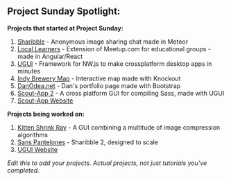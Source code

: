 
## Project Sunday Spotlight:

**Projects that started at Project Sunday:**

1. [Sharibble](http://sharibble.net) - Anonymous image sharing chat made in Meteor
1. [Local Learners](http://locallearners.net) - Extension of Meetup.com for educational groups - made in Angular/React
1. [UGUI](http://ugui.io) - Framework for NW.js to make crossplatform desktop apps in minutes
1. [Indy Brewery Map](http://danodea.github.io/indy-brewery-map) - Interactive map made with Knockout
1. [DanOdea.net](http://danodea.github.io) - Dan's portfolio page made with Bootstrap
1. [Scout-App 2](https://github.com/TheJaredWilcurt/scout-app) - A cross platform GUI for compiling Sass, made with UGUI
1. [Scout-App Website](https://github.com/TheJaredWilcurt/scout-app/tree/gh-pages)

**Projects being worked on:**

1. [Kitten Shrink Ray](https://github.com/TheJaredWilcurt/KittenShrinkRay) - A GUI combining a multitude of image compression algorithms
1. [Sans Pantelones](https://github.com/hai5nguy/sanspantalones) - Sharibble 2, designed to scale
1. [UGUI Website](http://github.com/UniversalGUI/UniveralGUI.github.io)

*Edit this to add your projects. Actual projects, not just tutorials you've completed.*

